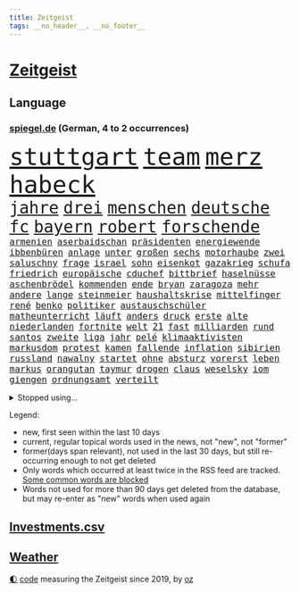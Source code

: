 ```yaml
---
title: Zeitgeist
tags: __no_header__, __no_footer__
---
```


# [Zeitgeist](https://oliz.io/zeitgeist/)

## Language

<h3><a href="https://www.spiegel.de" target="_blank">spiegel.de</a> (German, 4 to 2 occurrences)</h3>
<p style="font-family:monospace">
<span style="font-size:32pt"><a href="news_links.html#stuttgart" class="current">stuttgart</a></span>
<span style="font-size:32pt"><a href="news_links.html#team" class="current">team</a></span>
<span style="font-size:32pt"><a href="news_links.html#merz" class="current">merz</a></span>
<span style="font-size:32pt"><a href="news_links.html#habeck" class="current">habeck</a></span>
<br>
<span style="font-size:22pt"><a href="news_links.html#jahre" class="current">jahre</a></span>
<span style="font-size:22pt"><a href="news_links.html#drei" class="current">drei</a></span>
<span style="font-size:22pt"><a href="news_links.html#menschen" class="current">menschen</a></span>
<span style="font-size:22pt"><a href="news_links.html#deutsche" class="current">deutsche</a></span>
<span style="font-size:22pt"><a href="news_links.html#fc" class="current">fc</a></span>
<span style="font-size:22pt"><a href="news_links.html#bayern" class="current">bayern</a></span>
<span style="font-size:22pt"><a href="news_links.html#robert" class="current">robert</a></span>
<span style="font-size:22pt"><a href="news_links.html#forschende" class="current">forschende</a></span>
<br>
<span style="font-size:12pt"><a href="news_links.html#armenien" class="current">armenien</a></span>
<span style="font-size:12pt"><a href="news_links.html#aserbaidschan" class="current">aserbaidschan</a></span>
<span style="font-size:12pt"><a href="news_links.html#präsidenten" class="current">präsidenten</a></span>
<span style="font-size:12pt"><a href="news_links.html#energiewende" class="current">energiewende</a></span>
<span style="font-size:12pt"><a href="news_links.html#ibbenbüren" class="new">ibbenbüren</a></span>
<span style="font-size:12pt"><a href="news_links.html#anlage" class="current">anlage</a></span>
<span style="font-size:12pt"><a href="news_links.html#unter" class="current">unter</a></span>
<span style="font-size:12pt"><a href="news_links.html#großen" class="current">großen</a></span>
<span style="font-size:12pt"><a href="news_links.html#sechs" class="current">sechs</a></span>
<span style="font-size:12pt"><a href="news_links.html#motorhaube" class="new">motorhaube</a></span>
<span style="font-size:12pt"><a href="news_links.html#zwei" class="current">zwei</a></span>
<span style="font-size:12pt"><a href="news_links.html#saluschny" class="new">saluschny</a></span>
<span style="font-size:12pt"><a href="news_links.html#frage" class="current">frage</a></span>
<span style="font-size:12pt"><a href="news_links.html#israel" class="current">israel</a></span>
<span style="font-size:12pt"><a href="news_links.html#sohn" class="current">sohn</a></span>
<span style="font-size:12pt"><a href="news_links.html#eisenkot" class="new">eisenkot</a></span>
<span style="font-size:12pt"><a href="news_links.html#gazakrieg" class="current">gazakrieg</a></span>
<span style="font-size:12pt"><a href="news_links.html#schufa" class="new">schufa</a></span>
<span style="font-size:12pt"><a href="news_links.html#friedrich" class="current">friedrich</a></span>
<span style="font-size:12pt"><a href="news_links.html#europäische" class="current">europäische</a></span>
<span style="font-size:12pt"><a href="news_links.html#cduchef" class="current">cduchef</a></span>
<span style="font-size:12pt"><a href="news_links.html#bittbrief" class="new">bittbrief</a></span>
<span style="font-size:12pt"><a href="news_links.html#haselnüsse" class="new">haselnüsse</a></span>
<span style="font-size:12pt"><a href="news_links.html#aschenbrödel" class="new">aschenbrödel</a></span>
<span style="font-size:12pt"><a href="news_links.html#kommenden" class="current">kommenden</a></span>
<span style="font-size:12pt"><a href="news_links.html#ende" class="current">ende</a></span>
<span style="font-size:12pt"><a href="news_links.html#bryan" class="new">bryan</a></span>
<span style="font-size:12pt"><a href="news_links.html#zaragoza" class="new">zaragoza</a></span>
<span style="font-size:12pt"><a href="news_links.html#mehr" class="current">mehr</a></span>
<span style="font-size:12pt"><a href="news_links.html#andere" class="current">andere</a></span>
<span style="font-size:12pt"><a href="news_links.html#lange" class="current">lange</a></span>
<span style="font-size:12pt"><a href="news_links.html#steinmeier" class="current">steinmeier</a></span>
<span style="font-size:12pt"><a href="news_links.html#haushaltskrise" class="current">haushaltskrise</a></span>
<span style="font-size:12pt"><a href="news_links.html#mittelfinger" class="new">mittelfinger</a></span>
<span style="font-size:12pt"><a href="news_links.html#rené" class="current">rené</a></span>
<span style="font-size:12pt"><a href="news_links.html#benko" class="current">benko</a></span>
<span style="font-size:12pt"><a href="news_links.html#politiker" class="current">politiker</a></span>
<span style="font-size:12pt"><a href="news_links.html#austauschschüler" class="current">austauschschüler</a></span>
<span style="font-size:12pt"><a href="news_links.html#matheunterricht" class="new">matheunterricht</a></span>
<span style="font-size:12pt"><a href="news_links.html#läuft" class="current">läuft</a></span>
<span style="font-size:12pt"><a href="news_links.html#anders" class="current">anders</a></span>
<span style="font-size:12pt"><a href="news_links.html#druck" class="current">druck</a></span>
<span style="font-size:12pt"><a href="news_links.html#erste" class="current">erste</a></span>
<span style="font-size:12pt"><a href="news_links.html#alte" class="current">alte</a></span>
<span style="font-size:12pt"><a href="news_links.html#niederlanden" class="current">niederlanden</a></span>
<span style="font-size:12pt"><a href="news_links.html#fortnite" class="new">fortnite</a></span>
<span style="font-size:12pt"><a href="news_links.html#welt" class="current">welt</a></span>
<span style="font-size:12pt"><a href="news_links.html#21" class="current">21</a></span>
<span style="font-size:12pt"><a href="news_links.html#fast" class="current">fast</a></span>
<span style="font-size:12pt"><a href="news_links.html#milliarden" class="current">milliarden</a></span>
<span style="font-size:12pt"><a href="news_links.html#rund" class="current">rund</a></span>
<span style="font-size:12pt"><a href="news_links.html#santos" class="current">santos</a></span>
<span style="font-size:12pt"><a href="news_links.html#zweite" class="current">zweite</a></span>
<span style="font-size:12pt"><a href="news_links.html#liga" class="current">liga</a></span>
<span style="font-size:12pt"><a href="news_links.html#jahr" class="current">jahr</a></span>
<span style="font-size:12pt"><a href="news_links.html#pelé" class="new">pelé</a></span>
<span style="font-size:12pt"><a href="news_links.html#klimaaktivisten" class="current">klimaaktivisten</a></span>
<span style="font-size:12pt"><a href="news_links.html#markusdom" class="new">markusdom</a></span>
<span style="font-size:12pt"><a href="news_links.html#protest" class="current">protest</a></span>
<span style="font-size:12pt"><a href="news_links.html#kamen" class="current">kamen</a></span>
<span style="font-size:12pt"><a href="news_links.html#fallende" class="current">fallende</a></span>
<span style="font-size:12pt"><a href="news_links.html#inflation" class="current">inflation</a></span>
<span style="font-size:12pt"><a href="news_links.html#sibirien" class="current">sibirien</a></span>
<span style="font-size:12pt"><a href="news_links.html#russland" class="current">russland</a></span>
<span style="font-size:12pt"><a href="news_links.html#nawalny" class="current">nawalny</a></span>
<span style="font-size:12pt"><a href="news_links.html#startet" class="current">startet</a></span>
<span style="font-size:12pt"><a href="news_links.html#ohne" class="current">ohne</a></span>
<span style="font-size:12pt"><a href="news_links.html#absturz" class="current">absturz</a></span>
<span style="font-size:12pt"><a href="news_links.html#vorerst" class="current">vorerst</a></span>
<span style="font-size:12pt"><a href="news_links.html#leben" class="current">leben</a></span>
<span style="font-size:12pt"><a href="news_links.html#markus" class="current">markus</a></span>
<span style="font-size:12pt"><a href="news_links.html#orangutan" class="new">orangutan</a></span>
<span style="font-size:12pt"><a href="news_links.html#taymur" class="new">taymur</a></span>
<span style="font-size:12pt"><a href="news_links.html#drogen" class="current">drogen</a></span>
<span style="font-size:12pt"><a href="news_links.html#claus" class="current">claus</a></span>
<span style="font-size:12pt"><a href="news_links.html#weselsky" class="current">weselsky</a></span>
<span style="font-size:12pt"><a href="news_links.html#iom" class="new">iom</a></span>
<span style="font-size:12pt"><a href="news_links.html#giengen" class="new">giengen</a></span>
<span style="font-size:12pt"><a href="news_links.html#ordnungsamt" class="new">ordnungsamt</a></span>
<span style="font-size:12pt"><a href="news_links.html#verteilt" class="current">verteilt</a></span>
</p>
<details>
<summary>Stopped using...</summary>
<p class="former" style="font-size:12pt">
chelsea(1141) klare(1141) magdeburg(1141) wolfsburg(1141) anwohner(1140) aufgefordert(1140) flugzeuge(1140) sonne(1140) stars(1140) asche(1139) bitten(1139) philippinen(1139) ruhe(1139) seitdem(1139) arm(1138) erfolge(1138) geliefert(1138) menge(1138) wünschen(1138) kündigen(1137) müssten(1137) ursula(1137) österreichischen(1137) diktator(1136) führerschein(1136) nachwuchs(1136) rest(1136) riss(1136) suspendiert(1136) bloß(1135) depressionen(1135) halle(1135) höher(1135) nahmen(1135) schildert(1135) ankündigung(1134) ard(1134) erscheinen(1134) hans(1134) passen(1134) passieren(1134) tests(1134) 400(1133) afrika(1133) belarus(1133) litauen(1133) positiv(1133) punkt(1133) rat(1133) regen(1133) schrieb(1133) runde(1132) ermitteln(1131) geschichten(1131) käufer(1131) leyen(1131) meinem(1131) messi(1131) nutzte(1131) trauer(1131) belasten(1130) lobt(1130) spott(1130) tweet(1130) täglich(1130) verheerenden(1130) 24(1129) fielen(1129) finanziell(1129) hubschrauber(1129) jagd(1129) langfristig(1129) siegte(1129) verspielt(1129) mitteln(1128) reden(1128) umsatz(1128) e(1127) form(1127) verabschiedet(1127) 10(1126) enthüllt(1126) erkenntnisse(1126) verbessert(1126) zugelassen(1126) entwickeln(1125) tragödie(1125) vorstellen(1125) crash(1124) wohnhaus(1124) geflogen(1123) verbände(1123) volksrepublik(1123) wien(1123) produzieren(1121) schwierige(1121) gering(1120) geschäftsführer(1120) patient(1120) stärke(1120) voraussetzungen(1120) 600(1119) claudia(1119) überschwemmungen(1117) heftiger(1114) spenden(1113) vorgelegt(1113) bäume(1109) frisch(1109) griechischen(1109) schrecken(1108) hängen(1107) vorgänger(1106) schneider(1105) benötigen(1104) profis(1103) schützt(1103) karten(1102) abhängig(1097) bewegt(1096) app(1094) günther(1091) smartphones(1091) nächstes(1086) erhebliche(1085) entspannt(1081) langem(1078) blinken(1076) flog(1076) offener(1076) marine(1073) konfrontation(1024) josef(993) wolken(992) akzeptieren(899) zugestimmt(851) beeinträchtigt(833) russischem(828) exil(819) nachspielzeit(818) moderner(812) energiepreise(810) stehlen(809) machtübernahme(808) investiert(805) zeitungsbericht(804) gefiel(801) erreichte(797) offene(796) fehlender(792) spiegelkorrespondent(789) abhängigkeit(779) versetzt(779) gefeuert(777) kunstwerke(770) erleben(763) unbekannter(752) magazin(751) benutzt(750) geheimdienste(749) 74(746) roth(742) beliebt(738) gestört(738) meta(721) gesteckt(720) stephen(719) beschossen(714) emotional(710) rasch(704) verteuert(703) möchten(701) ruhrgebiet(698) buschmann(695) waffenlieferungen(688) verpflichtung(687) klara(685) krim(684) wolf(684) menschenrechtler(683) zusammenhalt(681) untergang(680) match(677) euch(668) fehlverhalten(651) unwetter(645) abseits(644) 98(638) verspätungen(633) abgeschafft(632) arbeitszeit(628) vorab(624) kasse(614) sanktioniert(614) saporischschja(612) hochschule(611) eindrücke(608) flüchten(604) besetzten(596) organisierte(596) spart(596) herrschte(593) ansturm(589) humor(588) spannung(587) weitermachen(585) ufer(574) heiß(571) schlamm(561) unterliegt(559) verärgert(559) würdigt(558) falscher(554) harter(551) exuspräsident(548) budapest(546) luisa(546) 8(545) kenia(539) kaffee(529) yorks(527) verhaftung(526) youtube(525) misshandelt(519) feuert(518) baum(515) nahrung(515) republikanern(509) erobern(507) 16jähriger(505) jemals(505) krebserkrankung(505) sehe(504) berlinneukölln(500) fassungslos(500) anruf(499) entschuldigen(497) angespannt(483) antony(482) träume(482) neubauer(479) aufbau(474) offizielle(474) regensburg(469) pleiten(465) auszusetzen(463) wunderbar(461) entkommen(459) okay(459) heikle(458) richtete(445) schmuck(442) kontroverse(437) dunkle(433) kriminalität(429) kollegin(424) abzug(418) laufende(418) hessischen(416) symbole(411) lionel(410) staatsmedien(410) klimaaktivistin(409) urteilt(404) ratten(397) abbruch(394) desinformation(389) passagieren(389) absolviert(388) gegessen(388) autorinnen(383) prangert(380) überzeugte(380) apples(378) heinrich(378) general(377) spielzeug(377) psychisch(376) reichlich(372) milliardenverlust(371) unerlaubt(369) einstige(367) geheim(365) inhalten(365) 500000(362) kampfjets(360) technische(359) wiederholen(354) technologien(350) text(350) durcheinander(349) verlorenen(348) muster(347) jong(346) kritikern(346) pence(346) un(346) segeln(345) verschafft(343) gelsenkirchen(342) escooter(340) gekündigt(340) verarbeiten(339) trauern(338) naturschützer(337) unmöglich(337) beheben(334) belgier(334) exportieren(330) tourismus(329) beliebter(328) gegründet(327) zehnte(326) mittelpunkt(325) regenfälle(325) csupolitiker(324) kulturstaatsministerin(324) pokal(322) satellitenbild(322) unicef(321) rüstet(317) bußgeld(313) wohlstand(313) fernando(312) hilfsorganisation(312) c(305) plätzen(303) schwache(301) neunzigerjahren(299) fortan(298) inseln(297) verbrennt(293) bauministerin(288) geywitz(288) sätze(288) freiwillige(287) heran(286) juristischen(286) schweres(286) baltikum(285) filmen(285) schleswigholsteins(284) zögern(282) dienen(281) dfbpokal(278) zaun(277) verschwundenen(276) zuckerberg(276) politikwissenschaftler(274) usmedien(273) anpassen(272) nordirland(272) niger(269) uhren(269) amtskollege(268) befreiungsschlag(266) grafiken(266) merklich(266) spiegelcartoonisten(266) potenzial(265) kaufte(264) mund(263) unterbrechung(263) aktualisiert(262) kaiser(262) leichtathletik(261) schwangerschaftsabbrüche(261) etappensieg(260) duisburg(259) profifußballer(257) reichelt(256) kreativ(255) obduziert(255) wänden(255) aldi(253) konzernen(253) zurückgeben(253) #metoo(249) fakten(249) wirtschaftsleistung(249) zwist(249) bildschirm(248) ertrunken(248) räuber(247) rügen(247) aktie(245) protestaktion(244) gegenwind(241) kaufkraft(241) schließung(240) segeljacht(240) dringen(239) krachte(238) obduktion(238) bestreiten(236) schauspielers(235) wüst(235) hakenkreuze(231) schleuser(231) kader(230) bewährung(229) kommandeur(228) gefangen(227) pool(225) minderjähriger(223) unseres(221) 1974(220) brown(220) adhs(219) breite(219) halbiert(219) alexandria(218) prämien(217) bundestrainerin(215) fußballbund(215) geflüchteter(215) münchens(215) normalen(214) alarmbereitschaft(213) hinterließ(213) heimatstadt(212) bangt(211) existiert(210) durften(209) genutzte(209) matt(209) urlauber(209) chaotisch(207) überlegungen(206) alltags(205) ermutigt(205) exkanzler(204) christen(203) grundlage(203) gekappt(200) diebstahl(199) edeka(199) benannt(195) problematisch(195) heizungsgesetz(194) dreifach(193) mantel(193) starlink(193) gästen(192) 26jährige(191) tegernsee(191) umstieg(191) angemessene(190) organisiert(190) südkoreas(189) kretschmer(188) schönsten(188) inhaftierte(187) accessoire(186) gelernt(186) untergebracht(186) pérez(184) sergio(184) gewannen(182) institute(182) drogenhandel(180) fertig(180) gesellschaftlichen(180) schiefgehen(180) überflutete(179) angelegt(178) email(177) blamiert(176) schockiert(176) strache(176) wutrede(176) soldatinnen(175) blicke(174) brutalen(174) gewahrsam(174) entgehen(173) bestritten(172) friedhof(171) menschlicher(171) wirtschaftlich(171) zoff(171) amazongründer(170) ausrichten(170) unterschiedliche(170) 11000(169) pakt(169) co₂emissionen(168) treffe(168) website(168) fürth(167) greuther(167) abgenommen(166) flugbetrieb(166) geopfert(166) ford(164) morgens(164) verurteilen(164) intensive(163) kurzer(163) geheimdiensten(162) widerstands(162) lok(161) babyboomer(160) amerikanern(159) strafzettel(159) ausgeht(158) defensive(158) spahn(158) 35jährigen(157) auswärtigen(154) falschaussage(154) makkabi(153) stock(153) versammlung(153) einzigen(152) nachkommen(152) unbemerkt(152) plakate(150) gespült(148) lebenshaltungskosten(148) metachef(148) gündoğan(147) i̇lkay(147) malibu(147) argentinische(146) toskana(146) begründete(145) geschäfts(145) schnappt(145) unwettern(144) wehen(144) jemanden(143) preiserhöhung(143) queere(143) vereinfachen(143) energieverbrauch(142) kanadischem(141) krönt(140) geteilt(139) anrichten(137) effizienter(137) oktoberfest(137) rekordmann(137) schwimmer(136) pass(135) vorzeitigen(135) schlaganfall(134) rewe(133) autoherstellern(132) schmerzhaft(132) analysieren(130) aufzunehmen(130) selbstbewusst(129) zwangsarbeit(129) gasriesen(128) krankenwagen(128) kylie(128) reserven(128) schlimmer(128) travis(128) afdpolitiker(127) beigesetzt(126) clans(126) irritierte(126) lösten(125) unterbunden(125) dfbfußballerinnen(124) flüchtlingslager(124) marokko(124) dumme(123) georgia(123) islamistische(123) postbank(123) 1972(122) wegbegleiter(122) black(121) norddeutschland(121) sturmtief(121) politikerinnen(120) behandeln(119) potenzieller(119) siebenmal(119) ausgehandelt(118) froh(118) metropole(118) sainz(118) surfen(118) terroranschläge(118) unzählige(118) öffentliches(118) dagestan(117) flächen(117) iphone(117) brutaler(115) mietpreise(115) 72jährige(114) angabe(114) britney(114) fahrzeugen(114) moderieren(114) spears(114) ökonomisch(114) kürzung(113) spontan(113) gewählte(112) masche(112) pennsylvania(112) unterschiedlicher(112) standorten(111) festspielen(110) geheimer(110) exxon(109) gezündet(108) liebeskummer(108) instagrampost(107) profitabel(107) kittel(106) beck(105) techunternehmen(105) winde(105) strafbefehl(104) europaweit(103) salzburger(102) trainers(102) visa(102) arizona(101) kollidieren(101) schmerzhaften(101) handschlag(100) pablo(100) abgeschnitten(99) einsam(99) kohleausstieg(99) komplizierte(99) reserve(99) exfrau(98) entwicklungshilfe(97) friedensnobelpreisträgerin(97) geplatzte(97) hotspots(97) putschisten(97) toren(97) usfernsehen(97) wandte(97) langeweile(96) gebürtige(95) kanarische(95) wolff(95) überstunden(95) zensiert(94) ablehnen(93) digitalen(93) hartes(93) uber(93) alexa(92) aufwendigen(92) fastfoodkette(92) innere(92) versicherungen(92) einflussreichsten(91) entsorgen(91) francis(91) geister(91) interessant(91) spaziergang(91) franken(90) kimberly(90) konjunkturflaute(90) tagesthemen(90) dribblings(89) heftigem(89) rinder(89) superreiche(89) durchbrochen(88) eurozone(88) exminister(88) weimarer(88) baku(87) dorn(87) exklusiven(87) sperre(87) buschbrände(86) drogenboss(86) geheimdienstchef(86) geschäftsleute(86) ticketpreise(86) todesursache(86) überqueren(86) 43jähriger(85) beherbergt(85) dienstwaffe(85) friedensformel(85) gestiegenen(85) heidelberger(85) michigan(85) webbteleskops(85) ärgert(85) bankmanfried(84) gegentor(84) hall(84) nordisk(84) novo(84) ruhmeshalle(84) eckart(83) hirschhausen(83) nordkoreas(83) platzverweise(83) radman(83) allgäuer(82) bezweifeln(82) makeup(82) rtlmoderator(82) schulpflicht(82) unterhält(82) verbrannten(82) cduvize(81) gegriffen(81) ötzi(81) angesehen(80) bundespartei(80) flüchtete(80) flüsse(80) fußgänger(80) hansgeorg(80) kontrollverlust(80) kräften(80) maaßen(80) milliardäre(80) schwänzen(80) abschießen(79) drahtzieher(79) fight(79) footballprofi(79) gecko(79) plage(79) rekordtief(79) traumatisierten(79) zusammengebrochen(79) bootsfahrt(78) disziplin(78) erkaufen(78) nachsehen(78) oppositionschef(78) spezialeinheit(78) ansage(77) exverfassungsschutzchef(77) klimabewegung(77) sicherheitsorgane(77) angehören(76) friedlichen(76) gerhart(76) hamsterrad(76) motors(76) notfalls(76) verübt(76) crazy(75) generalmajor(75) neuauflage(75) sonnenschein(75) sozialleistungsbetrug(75) bestaunen(74) herauszuholen(74) jusos(74) kryptostar(74) schöne(74) uswahl(74) einstecken(73) haftantritt(73) me(73) thiel(73) wanken(73) einflussreiche(72) enthielt(72) isolierte(72) nina(72) schockierte(72) seht(72) abhalten(71) bayernspieler(71) errungen(71) kollabierte(71) wohnungsnot(71) übergriffig(71) 1978(70) accounts(70) achtzigerjahren(70) dunkel(70) existieren(70) gesendet(70) hungerstreik(70) saisonpleite(70) usbotschaft(70) entgeht(69) fangen(69) funde(69) guido(69) hassbotschaften(69) versorgungslage(69) beantworten(68) brot(68) finanzspritze(68) gravierend(68) heilbronn(68) küchenmesser(68) schlechtesten(68) selbstüberschätzung(68) senkung(68) slowakische(68) stacheldraht(68) wurm(68) 2001(67) buschfeuer(67) literaturbetrieb(67) malta(67) neffen(67) suv(67) weltbesten(67) lateinamerikas(66) tempolimit(66) bergkarabach(65) deutschlandtempo(65) komplettes(65) too(65) atomwaffentests(64) ausreden(64) chiemgau(64) echo(64) glänzt(64) sofortigen(64) wehrpflicht(64) erschlagen(63) heinsberg(63) holocaustüberlebende(63) krause(63) nevada(63) sammer(63) sevilla(63) transfercoup(63) wochenarbeitszeit(63) ausländischem(62) bundesligaprofi(62) burning(62) eigentlichen(62) glasfaser(62) heimspiel(62) hässliches(62) herkunftsländer(61) kluge(61) mehren(61) zelte(61) abspaltung(60) doppelmoral(60) israelitischen(60) kultusgemeinde(60) kzgedenkstätte(60) kzgedenkstätten(60) lebende(60) namensänderung(60) strauß(60) 1994(59) berüchtigten(59) demoliert(59) luftschläge(59) millionenmarke(59) polizeiauto(59) polyamore(59) scheiben(59) atomschlag(58) fehlte(58) klangvollen(58) manchem(58) 56jährigen(57) ehesten(57) glänzte(57) kenntnis(57) sportlich(57) verbrachte(57) 9/11(56) abtreibungen(56) berüchtigte(56) halloween(56) nordspanien(56) unausweichlich(56) abgeschreckt(55) amateure(55) kolonialgebiet(55) nflspiel(55) schiebt(55) schotten(55) tansania(55) bay(54) deutschostafrika(54) kampfgebiet(54) kolonialzeit(54) kolonie(54) kreationen(54) milliardärin(54) montpellier(54) nazivergleich(54) steuererklärung(54) studentinnen(54) süßigkeiten(54) anhaltend(53) erzrivale(53) geiselnehmer(53) hessenwahl(53) kommissionspräsidentin(53) malers(53) saniert(53) unogeneralversammlung(53) zerstörerische(53) ei(52) gesundheitsministerium(52) roll(52) transporter(52) wehrte(52) übertriebene(52) einstand(51) richtern(51) römische(51) unfaire(51) weinen(51) gerald(50) organisatoren(50) saisonniederlage(50) solidaritätsbekundungen(50) aaron(49) freitagnachmittag(49) hafencity(49) handynetzes(49) krimineller(49) letztem(49) lobes(49) steuerung(49) verschickt(49) bundesvorstand(48) gegebenenfalls(48) gesünder(48) hitzigen(48) import(48) interaktive(48) music(48) rekordzahl(48) schockt(48) ultrarechten(48) antiterroroperation(47) auftritten(47) chevron(47) erkältung(47) gestiegener(47) kurzfilm(47) rettig(47) verdrängt(47) armenischen(46) botschaftspersonal(46) familiäre(46) helge(46) kanadier(46) kemmerich(46) salman(46) stellantis(46) 74jährige(45) neuanfang(45) tatverdächtiger(45) weltweites(45) ägyptens(45) ocasiocortez(44) zuzug(44) ausgebauten(43) bedauern(43) ottawa(43) qualifizieren(43) 38jährige(42) garage(42) laufsteg(42) raumstation(42) regimes(42) unbarmherzigen(42) zusammenstöße(42) ablehnung(41) himmelsspektakel(41) leipziger(41) paraderolle(41) abholung(40) entkommt(40) gefahndet(40) mccartney(40) porträtiert(40) raketeneinschlag(40) zugesagt(40) zynisch(40) bevorstehen(39) gehindert(39) hinterkopf(39) jessy(39) männerfreundschaft(39) unovollversammlung(39) usbörsenaufsicht(39) wellmer(39) woman(39) abgemeldet(38) geschaffen(38) knaus(38) olympiaqualifikation(38) schätze(38) spdinnenministerin(38) 22jährige(37) arnold(37) deutschlandpakt(37) führerscheinregeln(37) handball(37) vandalismus(37) 2004(36) a81(36) csulandesgruppenchef(36) demontiert(36) dobrindt(36) fatale(36) großoffensive(36) jugendklub(36) kelce(36) unterboten(36) dunklen(35) ewig(35) irreführende(35) irreguläre(35) langjähriger(35) medium(35) neuerungen(35) strafprozess(35) westeuropa(35) geschleudert(34) immobilienkauf(34) intern(34) kryptoguru(34) ministerpräsidentenkonferenz(34) rennstall(34) tatorts(34) betrugsprozess(33) einsätzen(33) fico(33) umzugehen(33) asylsuchenden(32) exsoldat(32) saarbrücken(32) schnellste(32) sonntagsfrage(32) verwendens(32) werft(32) echter(31) festlegen(31) fähigkeiten(31) geflutet(31) geschworenen(31) meldeten(31) mohammadi(31) wirkten(31) gerast(30) portugiesische(30) schuster(30) sprengen(30) todesopfern(30) willkommen(30) wu(30) asylkurs(29) bangladesch(29) emotionaler(29) hilflos(29) predator(29) ratschläge(29) rock(29) schlussphase(29) angeschlagen(28) augstein(28) benannten(28) evo(28) huber(28) köstliche(28) rudolf(28) spiegelgründer(28) akademie(27) plattenfirma(27) propalästinensische(27) roma(27) sinti(27) taschenmesser(27) versuchtem(27) files(26) kampfbrigade(26) kigenerierte(26) rathäuser(26) ticketbuchung(26) 37jähriger(25) 66(25) endlosen(25) exbildchefredakteur(25) financial(25) fühlten(25) fünfprozenthürde(25) israelnews(25) rechtfertigung(25) sympathien(25) verreisen(25) augsburger(24) erkenntnissen(24) gütersparte(24) rekordwert(24) schafe(24) vorgesorgt(24) yoni(24) children(23) erhob(23) erlebnisse(23) flag(23) freue(23) jenner(23) propalästinademos(23) save(23) bundesumweltministerin(22) grundsteuer(22) israelisches(22) familienmitglied(21) hamasangreifer(21) louk(21) mutprobe(21) nachbar(21) neuntklässler(21) oswald(21) raketenangriffe(21) reiselust(21) schranke(21) shani(21) sicherheitsgründen(21) siebte(21) tatortvote(21) transplantation(21) friert(20) kanaren(20) odyssee(20) schwarzarbeit(20) sophia(20) unfähigkeit(20) überholmanöver(20) angegriffene(19) mazraoui(19) morgengrauen(19) noussair(19) passantin(19) prosor(19) wagt(19) abschneiden(18) besitzerin(18) bo(18) bundesligapartie(18) ex(18) integrationsbeauftragte(18) koalitionsvertrag(18) kult(18) küssen(18) moralische(18) natürliches(18) neuköllner(18) precht(18) sturmflut(18) zurückkehrte(18) gehofft(17) notwendigkeit(17) reutersjournalist(17) strategien(17) terrorwarnstufe(17) zuschauern(17) 1966(16) emirat(16) fdpminister(16) nordwesten(16) votierten(16) dortmunds(15) eure(15) fortlaufend(15) fähig(15) generalstaatsanwaltschaft(15) geschockt(15) grauen(15) katastrophale(15) niedrigsten(15) sexy(15) verschleppung(15) visualisierungen(15) abo(14) arye(14) biber(14) generalstaatsanwältin(14) jomkippurkrieg(14) nahrungsmittel(14) premiumabo(14) schürt(14) shalicar(14) strafmaßnahmen(14) tabelle(14) werbespots(14) wild(14) appellierte(13) attraktiver(13) autobiografie(13) drittem(13) enthält(13) escobar(13) hamaschef(13) ingo(13) klingen(13) marc(13) notbremsung(13) schwört(13) terminplanung(13) zeitumstellung(13) erholungsurlaub(12) klug(12) ostseesturmflut(12) positioniert(12) resultierenden(12) bruchsal(11) inspiration(11) luftangriff(11) mangelhaft(11) schockzustand(11) verkleiden(11)
</p>
</details>
<p>Legend:
<ul>
<li><span class="new">new</span>, first seen within the last 10 days</li>
<li><span class="current">current</span>, regular topical words used in the news, not "new", not "former"</li>
<li><span class="former">former(days span relevant)</span>, not used in the last 30 days, but still re-occurring enough to not get deleted</li>
<li>Only words which occurred at least twice in the RSS feed are tracked. <a href="language/filters.py">Some common words are blocked</a></li>
<li>Words not used for more than 90 days get deleted from the database, but may re-enter as "new" words when used again</li>
</ul>
</p>

## [Investments](investments.html)[.csv](investments.csv)

## [Weather](weather.html)

<footer>
<a href="javascript:toggleTheme()" class="nav">🌓</a>
<a href="https://github.com/ooz/zeitgeist">code</a> measuring the Zeitgeist since 2019, by <a href="https://oliz.io">oz</a>
</footer>
